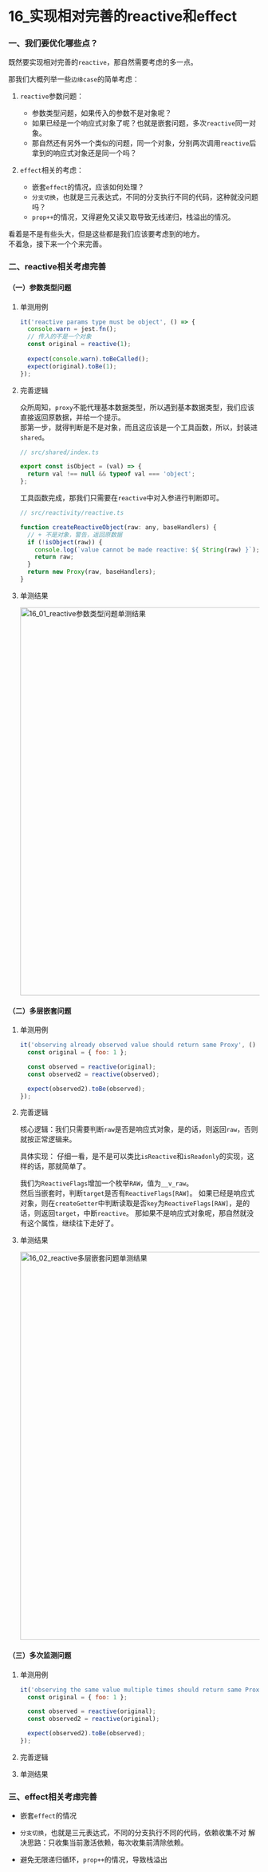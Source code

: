 # 16_实现相对完善的reactive和effect

### 一、我们要优化哪些点？

既然要实现相对完善的`reactive`，那自然需要考虑的多一点。

那我们大概列举一些`边缘case`的简单考虑：

1. `reactive`参数问题：
   - 参数类型问题，如果传入的参数不是对象呢？
   - 如果已经是一个响应式对象了呢？也就是嵌套问题，多次`reactive`同一对象。
   - 那自然还有另外一个类似的问题，同一个对象，分别两次调用`reactive`后拿到的响应式对象还是同一个吗？

2. `effect`相关的考虑：
   - 嵌套`effect`的情况，应该如何处理？
   - `分支切换`，也就是三元表达式，不同的分支执行不同的代码，这种就没问题吗？
   - `prop++`的情况，又得避免又读又取导致无线递归，栈溢出的情况。

看着是不是有些头大，但是这些都是我们应该要考虑到的地方。  
不着急，接下来一个个来完善。

### 二、reactive相关考虑完善

#### （一）参数类型问题

1. 单测用例

   ```js
   it('reactive params type must be object', () => {
     console.warn = jest.fn();
     // 传入的不是一个对象
     const original = reactive(1);
     
     expect(console.warn).toBeCalled();
     expect(original).toBe(1);
   });
   ```

2. 完善逻辑

   众所周知，`proxy`不能代理基本数据类型，所以遇到基本数据类型，我们应该直接返回原数据，并给一个提示。  
   那第一步，就得判断是不是对象，而且这应该是一个工具函数，所以，封装进`shared`。

   ```js
   // src/shared/index.ts
   
   export const isObject = (val) => {
     return val !== null && typeof val === 'object';
   };
   ```

   工具函数完成，那我们只需要在`reactive`中对入参进行判断即可。

   ```js
   // src/reactivity/reactive.ts
   
   function createReactiveObject(raw: any, baseHandlers) {
     // + 不是对象，警告，返回原数据
     if (!isObject(raw)) {
       console.log(`value cannot be made reactive: ${ String(raw) }`);
       return raw;
     }
     return new Proxy(raw, baseHandlers);
   }
   ```

3. 单测结果

   <img src="https://iamzjt-1256754140.cos.ap-nanjing.myqcloud.com/images/202212040641529.png" width="777" alt="16_01_reactive参数类型问题单测结果"/>

#### （二）多层嵌套问题

1. 单测用例

   ```js
   it('observing already observed value should return same Proxy', () => {
     const original = { foo: 1 };
   
     const observed = reactive(original);
     const observed2 = reactive(observed);
   
     expect(observed2).toBe(observed);
   });
   ```

2. 完善逻辑

   核心逻辑：我们只需要判断`raw`是否是响应式对象，是的话，则返回`raw`，否则就按正常逻辑来。

   具体实现：
   仔细一看，是不是可以类比`isReactive`和`isReadonly`的实现，这样的话，那就简单了。

   我们为`ReactiveFlags`增加一个枚举`RAW`，值为`__v_raw`。  
   然后当嵌套时，判断`target`是否有`ReactiveFlags[RAW]`。
   如果已经是响应式对象，则在`createGetter`中判断读取是否`key`为`ReactiveFlags[RAW]`，是的话，则返回`target`，中断`reactive`。
   那如果不是响应式对象呢，那自然就没有这个属性，继续往下走好了。

3. 单测结果

   <img src="https://iamzjt-1256754140.cos.ap-nanjing.myqcloud.com/images/202212040646325.png" width="777" alt="16_02_reactive多层嵌套问题单测结果"/>

#### （三）多次监测问题

1. 单测用例

   ```js
   it('observing the same value multiple times should return same Proxy', () => {
     const original = { foo: 1 };

     const observed = reactive(original);
     const observed2 = reactive(original);

     expect(observed2).toBe(observed);
   });
   ```

2. 完善逻辑


3. 单测结果

### 三、effect相关考虑完善

- 嵌套`effect`的情况


- `分支切换`，也就是三元表达式，不同的分支执行不同的代码，依赖收集不对
  解决思路：只收集当前激活依赖，每次收集前清除依赖。


- 避免无限递归循环，`prop++`的情况，导致栈溢出